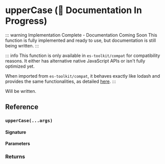 # upperCase (🚧 Documentation In Progress)

::: warning Implementation Complete - Documentation Coming Soon
This function is fully implemented and ready to use, but documentation is still being written.
:::

::: info
This function is only available in `es-toolkit/compat` for compatibility reasons. It either has alternative native JavaScript APIs or isn't fully optimized yet.

When imported from `es-toolkit/compat`, it behaves exactly like lodash and provides the same functionalities, as detailed [here](../../../compatibility.md).
:::

Will be written.

## Reference

### `upperCase(...args)`

#### Signature

#### Parameters

### Returns
